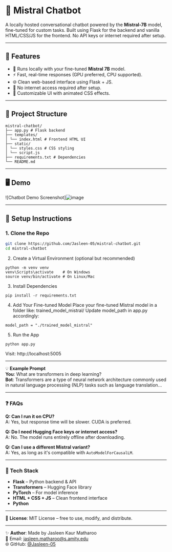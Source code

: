 # 🤖 Mistral Chatbot

A locally hosted conversational chatbot powered by the **Mistral-7B** model, fine-tuned for custom tasks. Built using Flask for the backend and vanilla HTML/CSS/JS for the frontend. No API keys or internet required after setup.

---

## 🔧 Features

- 🧠 Runs locally with your fine-tuned **Mistral 7B** model.
- ⚡ Fast, real-time responses (GPU preferred, CPU supported).
- 🌐 Clean web-based interface using Flask + JS.
- 🔐 No internet access required after setup.
- 🎨 Customizable UI with animated CSS effects.

---

## 📁 Project Structure

```
mistral-chatbot/
├── app.py # Flask backend
├── templates/
│ └── index.html # Frontend HTML UI
├── static/
│ └── styles.css # CSS styling
│ └── script.js
├── requirements.txt # Dependencies
└── README.md
```

---

## 🖥️ Demo

![Chatbot Demo Screenshot]![image](https://github.com/user-attachments/assets/7cdb3e03-cd13-49f4-b1b6-fc94b063d679)


---

## 🚀 Setup Instructions

### 1. Clone the Repo

```bash
git clone https://github.com/Jasleen-05/mistral-chatbot.git
cd mistral-chatbot
```
2. Create a Virtual Environment (optional but recommended)
```
python -m venv venv
venv\Scripts\activate    # On Windows
source venv/bin/activate # On Linux/Mac
```
3. Install Dependencies
```
pip install -r requirements.txt
```
4. Add Your Fine-tuned Model
Place your fine-tuned Mistral model in a folder like:
trained_model_mistral/
Update model_path in app.py accordingly:
```
model_path = "./trained_model_mistral"
```
5. Run the App
```
python app.py
```
Visit: http://localhost:5005

---

💡 **Example Prompt**  
**You**: What are transformers in deep learning?  
**Bot**: Transformers are a type of neural network architecture commonly used in natural language processing (NLP) tasks such as language translation...

---

### ❓ FAQs

**Q: Can I run it on CPU?**  
A: Yes, but response time will be slower. CUDA is preferred.

**Q: Do I need Hugging Face keys or internet access?**  
A: No. The model runs entirely offline after downloading.

**Q: Can I use a different Mistral variant?**  
A: Yes, as long as it's compatible with `AutoModelForCausalLM`.

---

### 🧠 Tech Stack
- **Flask** – Python backend & API  
- **Transformers** – Hugging Face library  
- **PyTorch** – For model inference  
- **HTML + CSS + JS** – Clean frontend interface
- **Python**

---

📄 **License**: MIT License – free to use, modify, and distribute.

---

✨ **Author**: Made by Jasleen Kaur Matharoo  
📧 Email: [jasleen.matharoo@s.amity.edu](mailto:jasleen.matharoo@s.amity.edu)  
🌐 GitHub: [@Jasleen-05](https://github.com/Jasleen-05)


